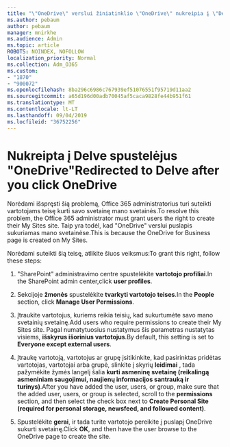 ```yaml
---
title: "\"OneDrive\" verslui žiniatinklio \"OneDrive\" nukreipia į \"Delve\""
ms.author: pebaum
author: pebaum
manager: mnirkhe
ms.audience: Admin
ms.topic: article
ROBOTS: NOINDEX, NOFOLLOW
localization_priority: Normal
ms.collection: Adm_O365
ms.custom:
- "1870"
- "900072"
ms.openlocfilehash: 8ba296c6986c767939ef51076551f95719d11aa2
ms.sourcegitcommit: a65d196d00adb70045af5caca9828fe44b951f61
ms.translationtype: MT
ms.contentlocale: lt-LT
ms.lasthandoff: 09/04/2019
ms.locfileid: "36752256"
---
```

# <a name="redirected-to-delve-after-you-click-onedrive"></a><span data-ttu-id="b7b65-102">Nukreipta į Delve spustelėjus "OneDrive"</span><span class="sxs-lookup"><span data-stu-id="b7b65-102">Redirected to Delve after you click OneDrive</span></span>

<span data-ttu-id="b7b65-103">Norėdami išspręsti šią problemą, Office 365 administratorius turi suteikti vartotojams teisę kurti savo svetainę mano svetainės.</span><span class="sxs-lookup"><span data-stu-id="b7b65-103">To resolve this problem, the Office 365 administrator must grant users the right to create their My Sites site.</span></span> <span data-ttu-id="b7b65-104">Taip yra todėl, kad "OneDrive" verslui puslapis sukuriamas mano svetainėse.</span><span class="sxs-lookup"><span data-stu-id="b7b65-104">This is because the OneDrive for Business page is created on My Sites.</span></span>

<span data-ttu-id="b7b65-105">Norėdami suteikti šią teisę, atlikite šiuos veiksmus:</span><span class="sxs-lookup"><span data-stu-id="b7b65-105">To grant this right, follow these steps:</span></span>

1. <span data-ttu-id="b7b65-106">"SharePoint" administravimo centre spustelėkite **vartotojo profiliai**.</span><span class="sxs-lookup"><span data-stu-id="b7b65-106">In the SharePoint admin center,click **user profiles**.</span></span>

2. <span data-ttu-id="b7b65-107">Sekcijoje **žmonės** spustelėkite **tvarkyti vartotojo teises**.</span><span class="sxs-lookup"><span data-stu-id="b7b65-107">In the **People** section, click **Manage User Permissions**.</span></span>

3. <span data-ttu-id="b7b65-108">Įtraukite vartotojus, kuriems reikia teisių, kad sukurtumėte savo mano svetainių svetainę.</span><span class="sxs-lookup"><span data-stu-id="b7b65-108">Add users who require permissions to create their My Sites site.</span></span> <span data-ttu-id="b7b65-109">Pagal numatytuosius nustatymus šis parametras nustatytas visiems, **išskyrus išorinius vartotojus**.</span><span class="sxs-lookup"><span data-stu-id="b7b65-109">By default, this setting is set to **Everyone except external users**.</span></span>

4. <span data-ttu-id="b7b65-110">Įtraukę vartotoją, vartotojus ar grupę įsitikinkite, kad pasirinktas pridėtas vartotojas, vartotojai arba grupė, slinkite į skyrių **leidimai** , tada pažymėkite žymės langelį šalia **kurti asmeninę svetainę (reikalingą asmeniniam saugojimui, naujienų informacijos santrauką ir turinys)**.</span><span class="sxs-lookup"><span data-stu-id="b7b65-110">After you have added the user, users, or group, make sure that the added user, users, or group is selected, scroll to the **permissions** section, and then select the check box next to **Create Personal Site (required for personal storage, newsfeed, and followed content)**.</span></span>

5. <span data-ttu-id="b7b65-111">Spustelėkite **gerai**, ir tada turite vartotojo pereikite į puslapį OneDrive sukurti svetainę.</span><span class="sxs-lookup"><span data-stu-id="b7b65-111">Click **OK**, and then have the user browse to the OneDrive page to create the site.</span></span>
